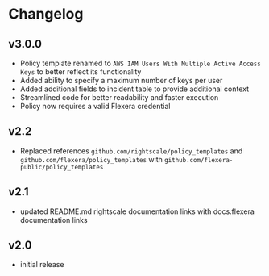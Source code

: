 # Changelog

## v3.0.0

- Policy template renamed to `AWS IAM Users With Multiple Active Access Keys` to better reflect its functionality
- Added ability to specify a maximum number of keys per user
- Added additional fields to incident table to provide additional context
- Streamlined code for better readability and faster execution
- Policy now requires a valid Flexera credential

## v2.2

- Replaced references `github.com/rightscale/policy_templates` and `github.com/flexera/policy_templates` with `github.com/flexera-public/policy_templates`

## v2.1

- updated README.md rightscale documentation links with docs.flexera documentation links

## v2.0

- initial release
